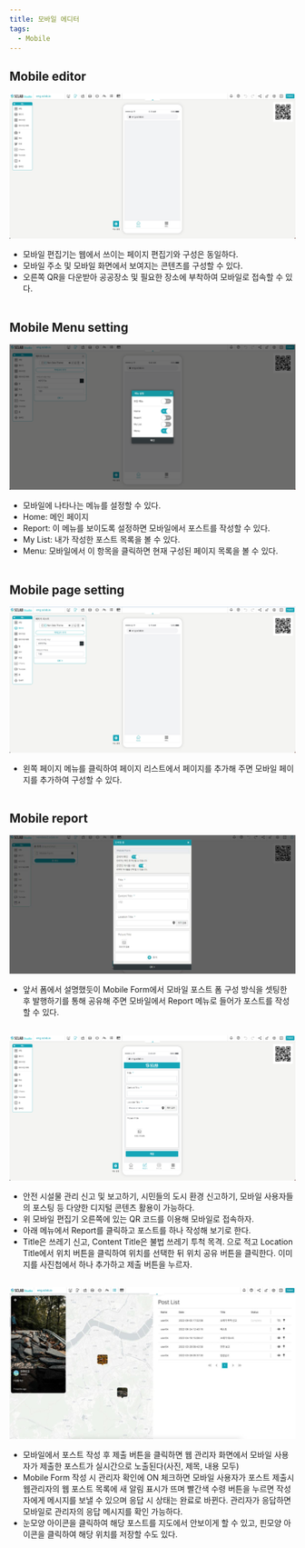 ```yaml
---
title: 모바일 에디터
tags:
  - Mobile
---
```


## Mobile editor
![Mobile editor](./77.png)
- 모바일 편집기는 웹에서 쓰이는 페이지 편집기와 구성은 동일하다.
- 모바일 주소 및 모바일 화면에서 보여지는 콘텐츠를 구성할 수 있다.
- 오른쪽 QR을 다운받아 공공장소 및 필요한 장소에 부착하여 모바일로 접속할 수 있다.
<br/><br/>

## Mobile Menu setting
![Mobile Menu setting](./78.png)
- 모바일에 나타나는 메뉴를 설정할 수 있다.
- Home: 메인 페이지
- Report: 이 메뉴를 보이도록 설정하면 모바일에서 포스트를 작성할 수 있다.
- My List: 내가 작성한 포스트 목록을 볼 수 있다.
- Menu: 모바일에서 이 항목을 클릭하면 현재 구성된 페이지 목록을 볼 수 있다. 
<br/><br/>

## Mobile page setting
![Mobile page setting](./79.png)
- 왼쪽 페이지 메뉴를 클릭하여 페이지 리스트에서 페이지를 추가해 주면 모바일 페이지를 추가하여 구성할 수 있다.
<br/><br/>

## Mobile report
![Mobile Form](./80.png)
- 앞서 폼에서 설명했듯이 Mobile Form에서 모바일 포스트 폼 구성 방식을 셋팅한 후 발행하기를 통해 공유해 주면 모바일에서 Report 메뉴로 들어가 포스트를 작성할 수 있다.
<br/><br/> 

![Mobile Form](./81.png)
- 안전 시설물 관리 신고 및 보고하기, 시민들의 도시 환경 신고하기, 모바일 사용자들의 포스팅 등 다양한 디지털 콘텐츠 활용이 가능하다.
- 위 모바일 편집기 오른쪽에 있는 QR 코드를 이용해 모바일로 접속하자.
- 아래 메뉴에서 Report를 클릭하고 포스트를 하나 작성해 보기로 한다.
- Title은 쓰레기 신고, Content Title은 불법 쓰레기 투척 목격. 으로 적고 Location Title에서 위치 버튼을 클릭하여 위치를 선택한 뒤 위치 공유 버튼을 클릭한다. 이미지를 사진첩에서 하나 추가하고 제출 버튼을 누르자.
<br/><br/>

![Post List](./82.jpg)
- 모바일에서 포스트 작성 후 제출 버튼을 클릭하면 웹 관리자 화면에서 모바일 사용자가 제출한 포스트가 실시간으로 노출된다(사진, 제목, 내용 모두)
- Mobile Form 작성 시 관리자 확인에 ON 체크하면 모바일 사용자가 포스트 제출시 웹관리자의 웹 포스트 목록에 새 알림 표시가 뜨며 빨간색 수령 버튼을 누르면 작성자에게 메시지를 보낼 수 있으며 응답 시 상태는 완료로 바뀐다. 관리자가 응답하면 모바일로 관리자의 응답 메시지를 확인 가능하다.
- 눈모양 아이콘을 클릭하여 해당 포스트를 지도에서 안보이게 할 수 있고, 핀모양 아이콘을 클릭하여 해당 위치를 저장할 수도 있다.
<br/><br/>